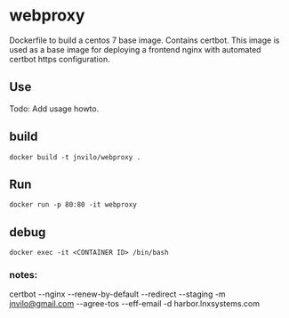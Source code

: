 # webproxy

Dockerfile to build a centos 7 base image. Contains certbot. This image is used as a base image for deploying a frontend nginx with automated certbot https configuration. 


## Use 


Todo: Add usage howto.



## build

 ```
 docker build -t jnvilo/webproxy .
 ```
 
 ## Run 
 
 ```
 docker run -p 80:80 -it webproxy
 ```
 
 ## debug
 
 ```
 docker exec -it <CONTAINER ID> /bin/bash
 ```


### notes:

certbot --nginx --renew-by-default   --redirect --staging -m jnvilo@gmail.com --agree-tos --eff-email -d harbor.lnxsystems.com 

